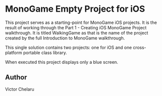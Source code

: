 MonoGame Empty Project for iOS
====================================

This project serves as a starting-point for MonoGame iOS projects.  It is the result of working through the Part 1 - Creating iOS MonoGame Project walkthrough.  It is titled WalkingGame as that is the name of the project created by the full Introduction to MonoGame walkthrough.

This single solution contains two projects:  one for iOS and one cross-platform portable class library.

When executed this project displays only a blue screen.

Author
------

Victor Chelaru